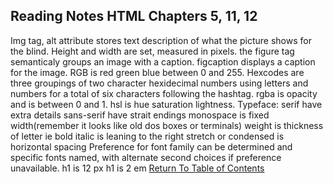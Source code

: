 ## Reading Notes HTML Chapters 5, 11, 12
Img tag, alt attribute stores text description of what the picture shows for the
blind.  Height and width are set, measured in pixels. the figure tag semanticaly 
groups an image with a caption. figcaption displays a caption for the image.
RGB is red green blue between 0 and 255. Hexcodes are three groupings of two
character hexidecimal numbers using letters and numbers for a total of six
characters following the hashtag. rgba is opacity and is between 0 and 1.
hsl is hue saturation lightness.
Typeface:
serif have extra details
sans-serif have strait endings
monospace is fixed width(remember it looks like old dos boxes or terminals)
weight is thickness of letter ie bold
italic is leaning to the right
stretch or condensed is horizontal spacing
Preference for font family can be determined and specific fonts named, with 
alternate second choices if preference unavailable.
h1 is 12 px
h1 is 2 em
[Return To Table of Contents](../README.md)